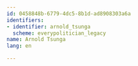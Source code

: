 ```yaml
---
id: 0458848b-6779-4dc5-8b1d-ad8908303a6a
identifiers:
- identifier: arnold_tsunga
  scheme: everypolitician_legacy
name: Arnold Tsunga
lang: en

---
```

